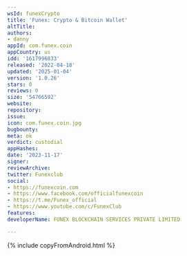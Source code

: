 ```yaml
---
wsId: funexCrypto
title: 'Funex: Crypto & Bitcoin Wallet'
altTitle: 
authors:
- danny
appId: com.funex.coin
appCountry: us
idd: '1617996833'
released: '2022-04-18'
updated: '2025-01-04'
version: '1.0.26'
stars: 0
reviews: 0
size: '54766592'
website: 
repository: 
issue: 
icon: com.funex.coin.jpg
bugbounty: 
meta: ok
verdict: custodial
appHashes: 
date: '2023-11-17'
signer: 
reviewArchive: 
twitter: Funexclub
social:
- https://funexcoin.com
- https://www.facebook.com/officialfunexcoin
- https://t.me/Funex_official
- https://www.youtube.com/c/FunexClub
features: 
developerName: FUNEX BLOCKCHAIN SERVICES PRIVATE LIMITED

---
```


{% include copyFromAndroid.html %}

